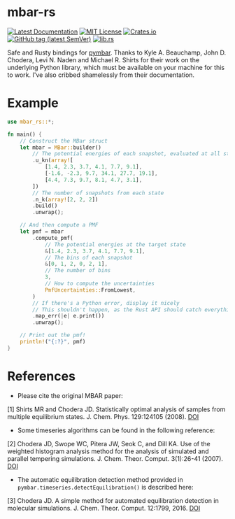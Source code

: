 # mbar-rs

[![Latest Documentation](https://docs.rs/mbar-rs/badge.svg)](https://docs.rs/mbar-rs) [![MIT License](https://img.shields.io/github/license/yoshanuikabundi/mbar-rs)](https://github.com/Yoshanuikabundi/mbar-rs/blob/main/LICENSE) [![Crates.io](https://img.shields.io/crates/v/mbar-rs?label=crates.io&logo=rust)](https://crates.io/crates/mbar-rs) [![GitHub tag (latest SemVer)](https://img.shields.io/github/v/tag/yoshanuikabundi/mbar-rs?label=tag&logo=github&sort=semver)](https://github.com/Yoshanuikabundi/mbar-rs) [![lib.rs](https://img.shields.io/crates/v/mbar-rs?label=lib.rs&logo=rust)](https://lib.rs/crates/mbar-rs)

Safe and Rusty bindings for [pymbar](https://github.com/choderalab/pymbar). Thanks to Kyle A. Beauchamp, John D. Chodera, Levi N. Naden and Michael R. Shirts for their work on the underlying Python library, which must be available on your machine for this to work. I've also cribbed shamelessly from their documentation.

# Example

```rust
use mbar_rs::*;

fn main() {
    // Construct the MBar struct
    let mbar = MBar::builder()
        // The potential energies of each snapshot, evaluated at all states
        .u_kn(array![
            [1.4, 2.3, 3.7, 4.1, 7.7, 9.1],
            [-1.6, -2.3, 9.7, 34.1, 27.7, 19.1],
            [4.4, 7.3, 9.7, 8.1, 4.7, 3.1],
        ])
        // The number of snapshots from each state
        .n_k(array![2, 2, 2])
        .build()
        .unwrap();

    // And then compute a PMF
    let pmf = mbar
        .compute_pmf(
            // The potential energies at the target state
            &[1.4, 2.3, 3.7, 4.1, 7.7, 9.1],
            // The bins of each snapshot
            &[0, 1, 2, 0, 2, 1],
            // The number of bins
            3,
            // How to compute the uncertainties
            PmfUncertainties::FromLowest,
        )
        // If there's a Python error, display it nicely
        // This shouldn't happen, as the Rust API should catch everything (mostly at compile time!)
        .map_err(|e| e.print())
        .unwrap();

    // Print out the pmf!
    println!("{:?}", pmf)
}
```


# References

* Please cite the original MBAR paper:

[1] Shirts MR and Chodera JD. Statistically optimal analysis of samples from multiple equilibrium states. J. Chem. Phys. 129:124105 (2008).  [DOI](http://dx.doi.org/10.1063/1.2978177)

* Some timeseries algorithms can be found in the following reference:

[2] Chodera JD, Swope WC, Pitera JW, Seok C, and Dill KA. Use of the weighted histogram analysis method for the analysis of simulated and parallel tempering simulations. J. Chem. Theor. Comput. 3(1):26-41 (2007).  [DOI](http://dx.doi.org/10.1021/ct0502864)

* The automatic equilibration detection method provided in `pymbar.timeseries.detectEquilibration()` is described here:

[3] Chodera JD. A simple method for automated equilibration detection in molecular simulations. J. Chem. Theor. Comput. 12:1799, 2016.  [DOI](http://dx.doi.org/10.1021/acs.jctc.5b00784)
